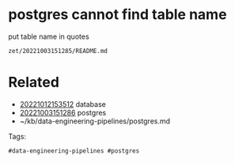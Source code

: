 # postgres cannot find table name
put table name in quotes

` zet/20221003151285/README.md `

# Related

- [20221012153512](/zet/20221012153512/README.md) database
- [20221003151286](/zet/20221003151286/README.md) postgres
- ~/kb/data-engineering-pipelines/postgres.md

Tags:

    #data-engineering-pipelines #postgres 
